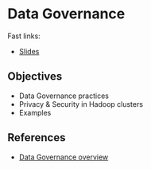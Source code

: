 
# Data Governance

Fast links:

- [Slides](slides.pdf)

## Objectives

- Data Governance practices
- Privacy & Security in Hadoop clusters
- Examples

## References

- [Data Governance overview](https://www.adaltas.com/en/skills/governance/)
